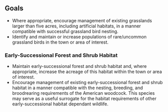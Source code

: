 ## Goals

* Where appropriate, encourage management of existing grasslands larger than five acres, including artificial habitats, in a manner compatible with successful grassland bird nesting.  
* Identify and maintain or increase populations of rare/uncommon grassland birds in the town or area of interest.  

### Early-Successional Forest and Shrub Habitat  

* Maintain early-successional forest and shrub habitat and, where appropriate, increase the acreage of this habitat within the town or area of interest.  
* Encourage management of existing early-successional forest and shrub habitat in a manner compatible
with the nesting, breeding, and broodrearing requirements of the American woodcock. This species may serve as a useful surrogate for the habitat requirements of other early-successional habitat dependant wildlife.
